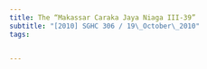 ```yaml
---
title: The “Makassar Caraka Jaya Niaga III-39” 
subtitle: "[2010] SGHC 306 / 19\_October\_2010"
tags:


---
```


